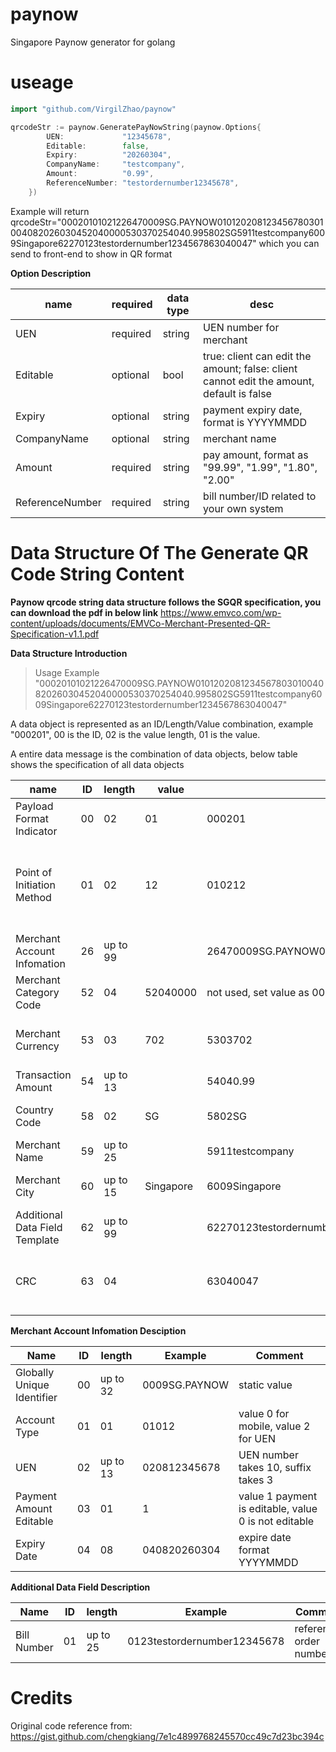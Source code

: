 # paynow
Singapore Paynow  generator for golang

# useage

```go
import "github.com/VirgilZhao/paynow"

qrcodeStr := paynow.GeneratePayNowString(paynow.Options{
 		UEN:             "12345678",
 		Editable:        false,
 		Expiry:          "20260304",
 		CompanyName:     "testcompany",
 		Amount:          "0.99",
 		ReferenceNumber: "testordernumber12345678",
 	})
```
Example will return qrcodeStr="00020101021226470009SG.PAYNOW010120208123456780301004082026030452040000530370254040.995802SG5911testcompany6009Singapore62270123testordernumber1234567863040047"
which you can send to front-end to show in QR format 

**Option Description**

| name | required |data type| desc |
| ---- | ---- | ---- | ---- |
| UEN | required | string | UEN number for merchant|
|Editable | optional | bool | true: client can edit the amount; false: client cannot edit the amount, default is false |
|Expiry | optional | string | payment expiry date, format is YYYYMMDD|
|CompanyName | optional | string | merchant name |
|Amount| required | string | pay amount, format as "99.99", "1.99", "1.80", "2.00"|
|ReferenceNumber| required | string | bill number/ID related to your own system|

# Data Structure Of The Generate QR Code String Content
**Paynow qrcode string data structure follows the SGQR specification, you can download the pdf in below link**
https://www.emvco.com/wp-content/uploads/documents/EMVCo-Merchant-Presented-QR-Specification-v1.1.pdf

**Data Structure Introduction**

>Usage Example "00020101021226470009SG.PAYNOW010120208123456780301004082026030452040000530370254040.995802SG5911testcompany6009Singapore62270123testordernumber1234567863040047"

A data object is represented as an ID/Length/Value combination, example "000201", 00 is the ID, 02 is the value length, 01 is the value.

A entire data message is the combination of data objects, below table shows the specification of all data objects

| name | ID | length | value | example | Comment |
| ---- | ---- | ---- | ---- | ---- | ---- |
 |Payload Format Indicator | 00 | 02 |  01 |  000201 |static value|
 |Point of Initiation Method | 01 | 02 | 12 | 010212 | value 11 represents static QR code, 12 represents dynamic QR code|
 |Merchant Account Infomation| 26 | up to 99 | |26470009SG.PAYNOW0101202081234567803010040820260304 | paynow account info |
 |Merchant Category Code | 52 | 04 | 52040000 | not used, set value as 0000 |
 |Merchant Currency | 53 | 03 | 702 | 5303702 | SG currency static value |
 |Transaction Amount | 54 | up to 13 |  | 54040.99 | amount |
 |Country Code | 58 | 02 | SG | 5802SG | static value for singapore |
 |Merchant Name|59|up to 25| |5911testcompany| company name |
 |Merchant City|60|up to 15| Singapore|6009Singapore| stative value for singapore|
 |Additional Data Field Template| 62| up to 99| |62270123testordernumber12345678| additional data attached|
 |CRC | 63 | 04 | |63040047| CRC16 sign, sign string includes 6304|
 
 **Merchant Account Infomation Desciption**
 
 | Name|ID|length|Example|Comment|
 | ----| ---- | ---- | ---- | ---- |
 | Globally Unique Identifier | 00 | up to 32 | 0009SG.PAYNOW| static value|
 | Account Type | 01 | 01 | 01012 | value 0 for mobile, value 2 for UEN |
 | UEN | 02 | up to 13 |  020812345678 | UEN number takes 10, suffix takes 3 |
 | Payment Amount Editable | 03 | 01 | 1 | value 1 payment is editable, value 0 is not editable |
 | Expiry Date | 04 | 08 | 040820260304 | expire date format YYYYMMDD| 
 
 **Additional Data Field Description**
 
 | Name|ID|length|Example|Comment|
 | ----| ---- | ---- | ---- | ---- |
 |Bill Number | 01 | up to 25 | 0123testordernumber12345678 | reference order number/ID|


# Credits
Original code reference from: https://gist.github.com/chengkiang/7e1c4899768245570cc49c7d23bc394c

